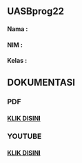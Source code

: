 ## UASBprog22
#### Nama :
#### NIM : 
#### Kelas :
## DOKUMENTASI  
### PDF
#### [KLIK DISINI]()
### YOUTUBE
#### [KLIK DISINI]()

